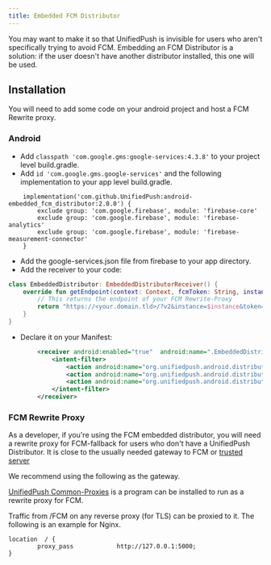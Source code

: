 ```yaml
---
title: Embedded FCM Distributor
---
```


You may want to make it so that UnifiedPush is invisible for users who aren't specifically trying to avoid FCM. Embedding an FCM Distributor is a solution: if the user doesn't have another distributor installed, this one will be used.

## Installation

You will need to add some code on your android project and host a FCM Rewrite proxy.

### Android

* Add `classpath 'com.google.gms:google-services:4.3.8'` to your project level build.gradle.
* Add `id 'com.google.gms.google-services'` and the following implementation to your app level build.gradle.
```
    implementation('com.github.UnifiedPush:android-embedded_fcm_distributor:2.0.0') {
        exclude group: 'com.google.firebase', module: 'firebase-core'
        exclude group: 'com.google.firebase', module: 'firebase-analytics'
        exclude group: 'com.google.firebase', module: 'firebase-measurement-connector'
    }
```
* Add the google-services.json file from firebase to your app directory.
* Add the receiver to your code:

```kotlin
class EmbeddedDistributor: EmbeddedDistributorReceiver() {
    override fun getEndpoint(context: Context, fcmToken: String, instance: String): String {
        // This returns the endpoint of your FCM Rewrite-Proxy
        return "https://<your.domain.tld>/?v2&instance=$instance&token=$token"
    }
}
```

* Declare it on your Manifest:

```xml
        <receiver android:enabled="true"  android:name=".EmbeddedDistributor" android:exported="false">
            <intent-filter>
                <action android:name="org.unifiedpush.android.distributor.feature.BYTES_MESSAGE"/>
                <action android:name="org.unifiedpush.android.distributor.REGISTER"/>
                <action android:name="org.unifiedpush.android.distributor.UNREGISTER"/>
            </intent-filter>
        </receiver>
```

### FCM Rewrite Proxy

As a developer, if you're using the FCM embedded distributor, you will need a rewrite proxy for FCM-fallback for users who don't have a UnifiedPush Distributor. It is close to the usually needed gateway to FCM or [trusted server](https://firebase.google.com/docs/cloud-messaging/server)

We recommend using the following as the gateway.

[UnifiedPush Common-Proxies](https://github.com/UnifiedPush/common-proxies) is a program can be installed to run as a rewrite proxy for FCM.

Traffic from /FCM on any reverse proxy (for TLS) can be proxied to it. The following is an example for Nginx.

```nginx
location  / {
        proxy_pass            http://127.0.0.1:5000;
}
```
